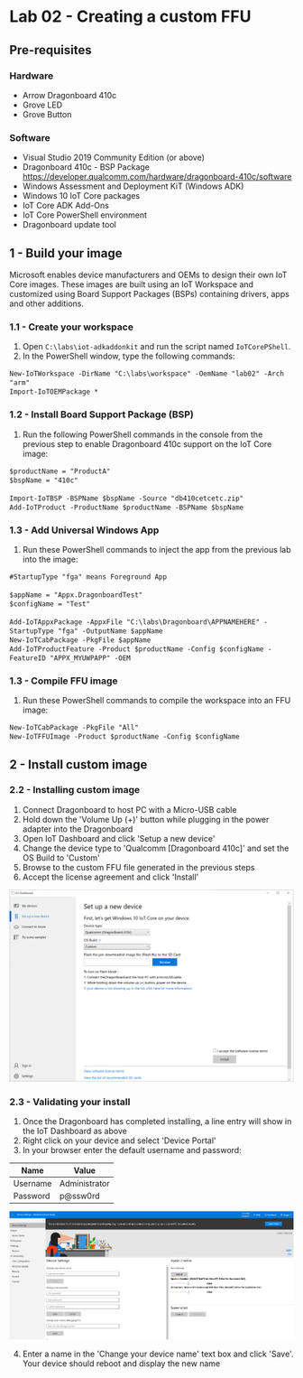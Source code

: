 # Lab 02 - Creating a custom FFU

## Pre-requisites
### Hardware
* Arrow Dragonboard 410c
* Grove LED
* Grove Button

### Software
* Visual Studio 2019 Community Edition (or above)
* Dragonboard 410c - BSP Package https://developer.qualcomm.com/hardware/dragonboard-410c/software
* Windows Assessment and Deployment KiT (Windows ADK)
* Windows 10 IoT Core packages
* IoT Core ADK Add-Ons
* IoT Core PowerShell environment
* Dragonboard update tool

## 1 - Build your image

Microsoft enables device manufacturers and OEMs to design their own IoT Core images. These images are built using an IoT Workspace and customized using Board Support Packages (BSPs) containing drivers, apps and other additions.

### 1.1 - Create your workspace

1. Open ```C:\labs\iot-adkaddonkit``` and run the script named ```IoTCorePShell```.
1. In the PowerShell window, type the following commands:

```
New-IoTWorkspace -DirName "C:\labs\workspace" -OemName "lab02" -Arch "arm"
Import-IoTOEMPackage *
```

### 1.2 - Install Board Support Package (BSP)

1. Run the following PowerShell commands in the console from the previous step to enable Dragonboard 410c support on the IoT Core image:

```
$productName = "ProductA"
$bspName = "410c"

Import-IoTBSP -BSPName $bspName -Source "db410cetcetc.zip"
Add-IoTProduct -ProductName $productName -BSPName $bspName
```

### 1.3 - Add Universal Windows App

1. Run these PowerShell commands to inject the app from the previous lab into the image:

```
#StartupType "fga" means Foreground App

$appName = "Appx.DragonboardTest"
$configName = "Test"

Add-IoTAppxPackage -AppxFile "C:\labs\Dragonboard\APPNAMEHERE" -StartupType "fga" -OutputName $appName
New-IoTCabPackage -PkgFile $appName
Add-IoTProductFeature -Product $productName -Config $configName -FeatureID "APPX_MYUWPAPP" -OEM
```

### 1.3 - Compile FFU image

1. Run these PowerShell commands to compile the workspace into an FFU image:
```
New-IoTCabPackage -PkgFile "All"
New-IoTFFUImage -Product $productName -Config $configName
```

## 2 - Install custom image

### 2.2 - Installing custom image

1. Connect Dragonboard to host PC with a Micro-USB cable
1. Hold down the 'Volume Up (+)' button while plugging in the power adapter into the Dragonboard
1. Open IoT Dashboard and click 'Setup a new device'
1. Change the device type to 'Qualcomm \[Dragonboard 410c\]' and set the OS Build to 'Custom'
1. Browse to the custom FFU file generated in the previous steps
1. Accept the license agreement and click 'Install'

![IoT Dashboard](./media/2_iotdashboard.png)

### 2.3 - Validating your install

1. Once the Dragonboard has completed installing, a line entry will show in the IoT Dashboard as above
2. Right click on your device and select 'Device Portal'
3. In your browser enter the default username and password:

|Name    |Value|
|--------|-----|
|Username|Administrator|
|Password|p@ssw0rd|

![Device Portal](./media/1_deviceportal1.png)

4. Enter a name in the 'Change your device name' text box and click 'Save'. Your device should reboot and display the new name 